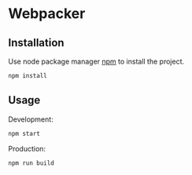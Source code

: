 # Webpacker

## Installation

Use node package manager [npm](https://https://www.npmjs.com/) to install the project.

```bash
npm install
```

## Usage

Development:

```javascript
npm start
```

Production:

```javascript
npm run build
```
